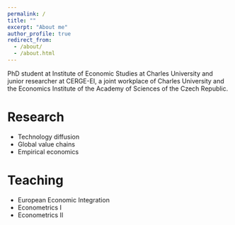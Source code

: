 ```yaml
---
permalink: /
title: ""
excerpt: "About me"
author_profile: true
redirect_from: 
  - /about/
  - /about.html
---
```


PhD student at Institute of Economic Studies at Charles University and junior researcher at CERGE-EI, a joint workplace of Charles University and the Economics Institute of the Academy of Sciences of the Czech Republic. 

Research
======
- Technology diffusion
- Global value chains
- Empirical economics

Teaching
======
- European Economic Integration
- Econometrics I
- Econometrics II
